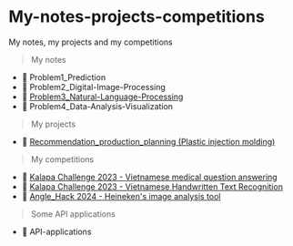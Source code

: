 # My-notes-projects-competitions
My notes, my projects and my competitions

>My notes
- 📎 Problem1_Prediction
- 📎 Problem2_Digital-Image-Processing
- 📎 [Problem3_Natural-Language-Processing](https://github.com/ThuyHaLE/Problem3_Natural-Language-Processing)
- 📎 Problem4_Data-Analysis-Visualization

>My projects
- 📎 [Recommendation_production_planning (Plastic injection molding)](https://github.com/ThuyHaLE/Recommender_system)
  
>My competitions
- 📎 [Kalapa Challenge 2023 - Vietnamese medical question answering](https://github.com/ThuyHaLE/VietnameseMedQA)
- 📎 [Kalapa Challenge 2023 - Vietnamese Handwritten Text Recognition](https://github.com/ThuyHaLE/VietnameseHandwrittenTextRecognition)
- 📎 [Angle_Hack 2024 - Heineken's image analysis tool](https://github.com/duongtruongbinh/hackhcmc-AIO_CGLG2.0)
  
>Some API applications
- 📎 API-applications

